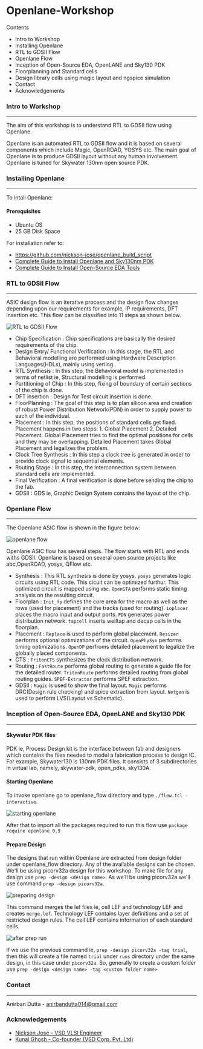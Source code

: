 # Openlane-Workshop

Contents

* Intro to Workshop
* Installing Openlane
* RTL to GDSII Flow
* Openlane Flow
* Inception of Open-Source EDA, OpenLANE and Sky130 PDK
* Floorplanning and Standard cells
* Design library cells using magic layout and ngspice simulation
* Contact
* Acknowledgements


### Intro to Workshop
---
The aim of this workshop is to understand RTL to GDSII flow using Openlane.

Openlane is an automated RTL to GDSII flow and it is based on several components which include Magic, OpenROAD, YOSYS etc. The main goal of Openlane is to produce GDSII layout  without any human involvement. Openlane is tuned for Skywater 130nm open source PDK.


### Installing Openlane
---
To intall Openlane:

#### Prerequisites
* Ubuntu OS
* 25 GB Disk Space

For installation refer to:
*  https://github.com/nickson-jose/openlane_build_script
* [Complete Guide to Install Openlane and Sky130nm PDK](https://www.udemy.com/course/vsd-a-complete-guide-to-install-openlane-and-sky130nm-pdk/)
* [Complete Guide to Install Open-Source EDA Tools](https://www.udemy.com/course/vsd-a-complete-guide-to-install-open-source-eda-tools/)


### RTL to GDSII Flow
---
ASIC design flow is an iterative process and the design flow changes depending upon our requirements for example, IP requirements, DFT insertion etc. This flow can be classified into 11 steps as shown below.

![RTL to GDSII Flow](https://github.com/AnDu00/Openlane-Workshop/blob/main/Images/RTL%20to%20GDSII%20flow.PNG)

* Chip Specification : Chip specifications are basically the desired requirements of the chip.
* Design Entry/ Functional Verification : In this stage, the RTL and Behavioral modelling are performed using Hardware Description Languages(HDLs), mainly using verilog.
* RTL Synthesis : In this step, the Behavioral model is implemented in terms of netlist ie, Structural modelling is performed.
* Partitioning of Chip : In this step, fixing of boundary of certain sections of the chip is done.
* DFT insertion : Design for Test circuit insertion is done.
* FloorPlanning : The goal of this step is to plan silicon area and creation of robust Power Distribution Network(PDN) in order to supply power to each of the individual.
* Placement : In this step, the positions of standard cells get fixed. Placement happens in two steps: 1. Global Placement 2. Detailed Placement. Global Placement tries to find the optimal positions for cells and they may be overlapping. Detailed Placement takes Global Placement and legalizes the problem.
* Clock Tree Synthesis : In this step a clock tree is generated in order to provide clock signal to sequential elements.
* Routing Stage : In this step, the interconnection system between standard cells are implemented.
* Final Verification : A final verification is done before sending the chip to the fab.
* GDSII : GDS ie, Graphic Design System contains the layout of the chip.


### Openlane Flow
---
The Openlane ASIC flow is shown in the figure below:

![openlane flow](https://github.com/AnDu00/Openlane-Workshop/blob/main/Images/Openlane%20flow.PNG)

Openlane ASIC flow has several steps. The flow starts with RTL and ends withs GDSII. Openlane is based on several open source projects like abc,OpenROAD, yosys, QFlow etc.
* Synthesis : This RTL synthesis is done by yosys. `yosys` generates logic circuits using RTL code. This cicuit can be optimized furthur.
This optimized circuit is mapped using `abc`.
`OpenSTA` performs static timing analysis on the resulting circuit.
* Floorplan : `Init_fp` defines the core area for the macro as well as the rows (used for placement) and the tracks (used for routing).
`ioplacer` places the macro input and output ports.
`PDN` generates power distribution network.
`tapcell` inserts welltap and decap cells in the floorplan.
* Placement : `Replace` is used to perform global placement.
`Resizer` performs optional optimizations of the circuit.
`OpenPhySyn` performs timing optimizations.
`OpenDP` perfroms detailed placement to legalize the globally placed components.
* CTS : `TritonCTS` synthesizes the clock distribution network.
* Routing : `FastRoute` performs global routing to generate a guide file for the detailed router.
`TritonRoute` performs detailed routing from global routing guides.
`SPEF-Extractor` performs SPEF extraction.
* GDSII : `Magic` is used to show the final layout.
`Magic` performs DRC(Design rule checking) and spice extraction from layout.
`Netgen` is used to perform LVS(Layout vs Schematic).


### Inception of Open-Source EDA, OpenLANE and Sky130 PDK
---
#### Skywater PDK files
PDK ie, Process Design kit is the interface between fab and designers which contains the files needed to model a fabrication process to design IC. For example, Skywater130 is 130nm PDK files.
It consists of 3 subdirectories in virtual lab, namely, skywater-pdk, open_pdks, sky130A.

#### Starting Openlane
To invoke openlane go to openlane_flow directory and type `./flow.tcl -interactive`.

![starting openlane](https://github.com/AnDu00/Openlane-Workshop/blob/main/Images/1%20(3).png)

After that to import all the packages required to run this flow use `package require openlane 0.9`

#### Prepare Design
The designs that run within Openlane are extracted from design folder under openlane_flow directory. Any of the available designs can be chosen. We'll be using picorv32a design for this workshop. To make file for any design use `prep -design <design name>`. As we'll be using picorv32a we'll use command `prep -design picorv32a`.

![preparing design](https://github.com/AnDu00/Openlane-Workshop/blob/main/Images/2%20(2).png)

This command merges the lef files ie, cell LEF and technology LEF and creates `merge.lef`. Technology LEF contains layer definitions and a set of restricted design rules. The cell LEF contains information of each standard cells.

![after prep run](https://github.com/AnDu00/Openlane-Workshop/blob/main/Images/6%20(2).png)

If we use the previous command ie, `prep -design picorv32a -tag trial`, then this will create a file named `trial` under `runs` directory under the same design, in this case under `picorv32a`. So, generally to create a custom folder use `prep -design <design name> -tag <custom folder name>`




### Contact
---
Anirban Dutta - anirbandutta014@gmail.com


### Acknowledgements
* [Nickson Jose - VSD VLSI Engineer](https://github.com/nickson-jose)
* [Kunal Ghosh - Co-founder (VSD Corp. Pvt. Ltd)](https://github.com/kunalg123)
